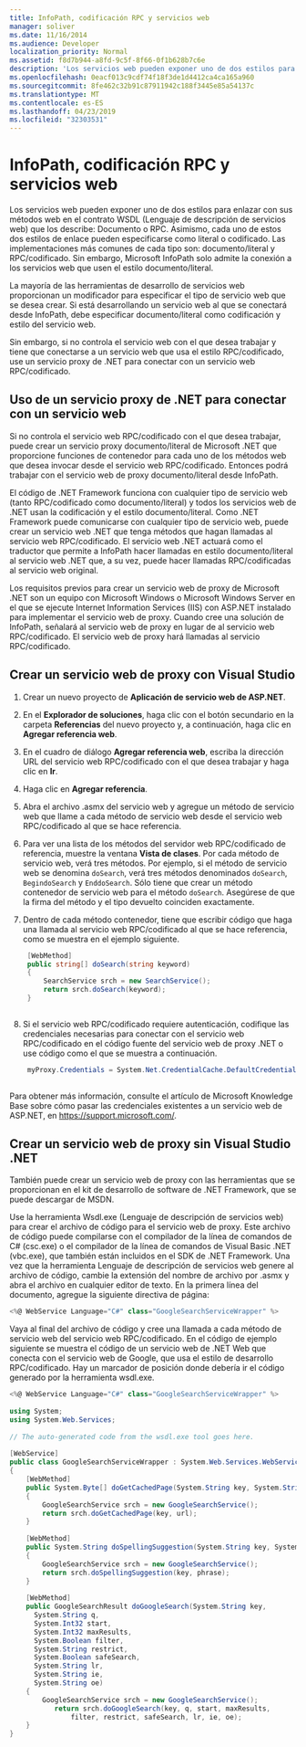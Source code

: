 ```yaml
---
title: InfoPath, codificación RPC y servicios web
manager: soliver
ms.date: 11/16/2014
ms.audience: Developer
localization_priority: Normal
ms.assetid: f8d7b944-a8fd-9c5f-8f66-0f1b628b7c6e
description: 'Los servicios web pueden exponer uno de dos estilos para enlazar con sus métodos web en el contrato WSDL (Lenguaje de descripción de servicios web) que los describe: Documento o RPC.'
ms.openlocfilehash: 0eacf013c9cdf74f18f3de1d4412ca4ca165a960
ms.sourcegitcommit: 8fe462c32b91c87911942c188f3445e85a54137c
ms.translationtype: MT
ms.contentlocale: es-ES
ms.lasthandoff: 04/23/2019
ms.locfileid: "32303531"
---
```

# <a name="infopath-rpc-encoding-and-web-services"></a>InfoPath, codificación RPC y servicios web

Los servicios web pueden exponer uno de dos estilos para enlazar con sus métodos web en el contrato WSDL (Lenguaje de descripción de servicios web) que los describe: Documento o RPC. Asimismo, cada uno de estos dos estilos de enlace pueden especificarse como literal o codificado. Las implementaciones más comunes de cada tipo son: documento/literal y RPC/codificado. Sin embargo, Microsoft InfoPath solo admite la conexión a los servicios web que usen el estilo documento/literal.
  
La mayoría de las herramientas de desarrollo de servicios web proporcionan un modificador para especificar el tipo de servicio web que se desea crear. Si está desarrollando un servicio web al que se conectará desde InfoPath, debe especificar documento/literal como codificación y estilo del servicio web.
  
Sin embargo, si no controla el servicio web con el que desea trabajar y tiene que conectarse a un servicio web que usa el estilo RPC/codificado, use un servicio proxy de .NET para conectar con un servicio web RPC/codificado.
  
## <a name="using-a-net-proxy-service-to-connect-to-a-web-service"></a>Uso de un servicio proxy de .NET para conectar con un servicio web

Si no controla el servicio web RPC/codificado con el que desea trabajar, puede crear un servicio proxy documento/literal de Microsoft .NET que proporcione funciones de contenedor para cada uno de los métodos web que desea invocar desde el servicio web RPC/codificado. Entonces podrá trabajar con el servicio web de proxy documento/literal desde InfoPath.
  
El código de .NET Framework funciona con cualquier tipo de servicio web (tanto RPC/codificado como documento/literal) y todos los servicios web de .NET usan la codificación y el estilo documento/literal. Como .NET Framework puede comunicarse con cualquier tipo de servicio web, puede crear un servicio web .NET que tenga métodos que hagan llamadas al servicio web RPC/codificado. El servicio web .NET actuará como el traductor que permite a InfoPath hacer llamadas en estilo documento/literal al servicio web .NET que, a su vez, puede hacer llamadas RPC/codificadas al servicio web original.
  
Los requisitos previos para crear un servicio web de proxy de Microsoft .NET son un equipo con Microsoft Windows o Microsoft Windows Server en el que se ejecute Internet Information Services (IIS) con ASP.NET instalado para implementar el servicio web de proxy. Cuando cree una solución de InfoPath, señalará al servicio web de proxy en lugar de al servicio web RPC/codificado. El servicio web de proxy hará llamadas al servicio RPC/codificado.
  
## <a name="creating-a-proxy-web-service-using-visual-studio"></a>Crear un servicio web de proxy con Visual Studio

1. Crear un nuevo proyecto de **Aplicación de servicio web de ASP.NET**. 
    
2. En el **Explorador de soluciones**, haga clic con el botón secundario en la carpeta **Referencias** del nuevo proyecto y, a continuación, haga clic en **Agregar referencia web**. 
    
3. En el cuadro de diálogo **Agregar referencia web**, escriba la dirección URL del servicio web RPC/codificado con el que desea trabajar y haga clic en **Ir**.
    
4. Haga clic en **Agregar referencia**. 
    
5. Abra el archivo .asmx del servicio web y agregue un método de servicio web que llame a cada método de servicio web desde el servicio web RPC/codificado al que se hace referencia.
    
6. Para ver una lista de los métodos del servidor web RPC/codificado de referencia, muestre la ventana **Vista de clases**. Por cada método de servicio web, verá tres métodos. Por ejemplo, si el método de servicio web se denomina  `doSearch`, verá tres métodos denominados  `doSearch`,  `BegindoSearch` y  `EnddoSearch`. Sólo tiene que crear un método contenedor de servicio web para el método  `doSearch`. Asegúrese de que la firma del método y el tipo devuelto coinciden exactamente. 
    
7. Dentro de cada método contenedor, tiene que escribir código que haga una llamada al servicio web RPC/codificado al que se hace referencia, como se muestra en el ejemplo siguiente. 
    
   ```cs
    [WebMethod] 
    public string[] doSearch(string keyword) 
    { 
        SearchService srch = new SearchService(); 
        return srch.doSearch(keyword); 
    } 
    
   ```

8. Si el servicio web RPC/codificado requiere autenticación, codifique las credenciales necesarias para conectar con el servicio web RPC/codificado en el código fuente del servicio web de proxy .NET o use código como el que se muestra a continuación. 
    
   ```cs
    myProxy.Credentials = System.Net.CredentialCache.DefaultCredentials; 
    
   ```

Para obtener más información, consulte el artículo de Microsoft Knowledge Base sobre cómo pasar las credenciales existentes a un servicio web de ASP.NET, en https://support.microsoft.com/.
    
## <a name="creating-a-proxy-web-service-without-visual-studio-net"></a>Crear un servicio web de proxy sin Visual Studio .NET

También puede crear un servicio web de proxy con las herramientas que se proporcionan en el kit de desarrollo de software de .NET Framework, que se puede descargar de MSDN.
  
Use la herramienta Wsdl.exe (Lenguaje de descripción de servicios web) para crear el archivo de código para el servicio web de proxy. Este archivo de código puede compilarse con el compilador de la línea de comandos de C# (csc.exe) o el compilador de la línea de comandos de Visual Basic .NET (vbc.exe), que también están incluidos en el SDK de .NET Framework. Una vez que la herramienta Lenguaje de descripción de servicios web genere al archivo de código, cambie la extensión del nombre de archivo por .asmx y abra el archivo en cualquier editor de texto. En la primera línea del documento, agregue la siguiente directiva de página:
  
```cs
<%@ WebService Language="C#" class="GoogleSearchServiceWrapper" %> 
```

Vaya al final del archivo de código y cree una llamada a cada método de servicio web del servicio web RPC/codificado. En el código de ejemplo siguiente se muestra el código de un servicio web de .NET Web que conecta con el servicio web de Google, que usa el estilo de desarrollo RPC/codificado. Hay un marcador de posición donde debería ir el código generado por la herramienta wsdl.exe.
  
```cs
<%@ WebService Language="C#" class="GoogleSearchServiceWrapper" %> 
 
using System; 
using System.Web.Services; 
 
// The auto-generated code from the wsdl.exe tool goes here. 
 
[WebService] 
public class GoogleSearchServiceWrapper : System.Web.Services.WebService  
{ 
    [WebMethod] 
    public System.Byte[] doGetCachedPage(System.String key, System.String url) 
    { 
        GoogleSearchService srch = new GoogleSearchService(); 
        return srch.doGetCachedPage(key, url); 
    } 
 
    [WebMethod] 
    public System.String doSpellingSuggestion(System.String key, System.String phrase) 
    { 
        GoogleSearchService srch = new GoogleSearchService(); 
        return srch.doSpellingSuggestion(key, phrase); 
    } 
 
    [WebMethod] 
    public GoogleSearchResult doGoogleSearch(System.String key, 
      System.String q, 
      System.Int32 start, 
      System.Int32 maxResults, 
      System.Boolean filter, 
      System.String restrict, 
      System.Boolean safeSearch, 
      System.String lr, 
      System.String ie, 
      System.String oe) 
    {
        GoogleSearchService srch = new GoogleSearchService();
           return srch.doGoogleSearch(key, q, start, maxResults, 
               filter, restrict, safeSearch, lr, ie, oe); 
    } 
}
```


